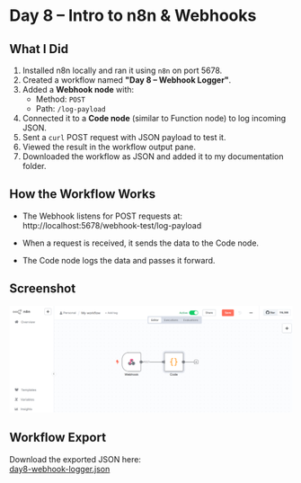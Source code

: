 # Day 8 – Intro to n8n & Webhooks

## What I Did

1. Installed n8n locally and ran it using `n8n` on port 5678.
2. Created a workflow named **"Day 8 – Webhook Logger"**.
3. Added a **Webhook node** with:
   - Method: `POST`
   - Path: `/log-payload`
4. Connected it to a **Code node** (similar to Function node) to log incoming JSON.
5. Sent a `curl` POST request with JSON payload to test it.
6. Viewed the result in the workflow output pane.
7. Downloaded the workflow as JSON and added it to my documentation folder.

## How the Workflow Works

- The Webhook listens for POST requests at:
http://localhost:5678/webhook-test/log-payload

- When a request is received, it sends the data to the Code node.
- The Code node logs the data and passes it forward.

## Screenshot

![Workflow Screenshot](./workflow-screenshot.png)

## Workflow Export

Download the exported JSON here:  
[day8-webhook-logger.json](./day8-webhook-logger.json)